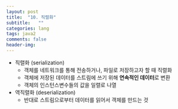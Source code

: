 ```yaml
---
layout: post
title:  "10. 직렬화"
subtitle:   ""
categories: lang
tags: java2
comments: false
header-img: 
---
```


- 직렬화 (serialization)
  - 객체를 네트워크를 통해 전송하거나, 파일로 저장하고자 할 때 직렬화
  - 객체에 저장된 데이터를 스트림에 쓰기 위해 **연속적인 데이터**로 변환
  - 객체의 인스턴스변수들의 값을 일렬로 나열
- 역직렬화 (deserialization)
  - 반대로 스트림으로부터 데이터를 읽어서 객체를 만드는 것

